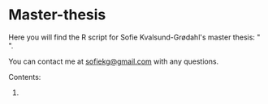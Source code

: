 # Master-thesis

Here you will find the R script for Sofie Kvalsund-Grødahl's master thesis: " ". 

You can contact me at sofiekg@gmail.com with any questions.

Contents:

1. 
